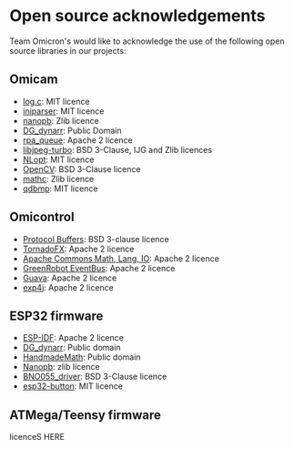 # Open source acknowledgements
Team Omicron's would like to acknowledge the use of the following open source libraries in our projects:

## Omicam
- [log.c](https://github.com/rxi/log.c): MIT licence
- [iniparser](https://github.com/ndevilla/iniparser): MIT licence
- [nanopb](https://github.com/nanopb/nanopb): Zlib licence
- [DG_dynarr](https://github.com/DanielGibson/Snippets/blob/master/DG_dynarr.h): Public Domain
- [rpa_queue](https://github.com/chrismerck/rpa_queue): Apache 2 licence
- [libjpeg-turbo](https://github.com/libjpeg-turbo/libjpeg-turbo): BSD 3-Clause, IJG and Zlib licences
- [NLopt](https://github.com/stevengj/nlopt): MIT licence
- [OpenCV](https://opencv.org/): BSD 3-Clause licence
- [mathc](https://github.com/felselva/mathc): Zlib licence
- [qdbmp](https://github.com/cbraudo/qdbmp): MIT licence

## Omicontrol
- [Protocol Buffers](https://github.com/protocolbuffers/protobuf): BSD 3-clause licence
- [TornadoFX](https://github.com/edvin/tornadofx): Apache 2 licence
- [Apache Commons Math, Lang, IO](https://commons.apache.org/): Apache 2 licence
- [GreenRobot EventBus](https://github.com/greenrobot/EventBus): Apache 2 licence
- [Guava](https://github.com/google/guava): Apache 2 licence
- [exp4j](https://www.objecthunter.net/exp4j/): Apache 2 licence

## ESP32 firmware
- [ESP-IDF](https://github.com/espressif/esp-idf/): Apache 2 licence
- [DG_dynarr](https://github.com/DanielGibson/Snippets/blob/master/DG_dynarr.h): Public domain
- [HandmadeMath](https://github.com/HandmadeMath/Handmade-Math): Public domain
- [Nanopb](https://github.com/nanopb/nanopb/): zlib licence
- [BNO055_driver](https://github.com/BoschSensortec/BNO055_driver): BSD 3-Clause licence
- [esp32-button](https://github.com/craftmetrics/esp32-button): MIT licence

## ATMega/Teensy firmware
licenceS HERE